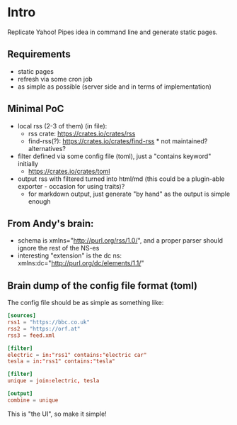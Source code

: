 # Intro

Replicate Yahoo! Pipes idea in command line and generate static pages.

## Requirements

* static pages
* refresh via some cron job
* as simple as possible (server side and in terms of implementation)

## Minimal PoC

* local rss (2-3 of them) (in file):
  * rss crate: https://crates.io/crates/rss
  * find-rss(?): https://crates.io/crates/find-rss
        * not maintained? alternatives?
* filter defined via some config file (toml), just a "contains keyword" initially
  * https://crates.io/crates/toml
* output rss with filtered turned into html/md (this could be a plugin-able exporter - occasion for using traits)?
  * for markdown output, just generate "by hand" as the output is simple enough



## From Andy's brain:

* schema is   xmlns="http://purl.org/rss/1.0/", and a proper parser should ignore the rest of the NS-es
* interesting "extension" is the dc ns: xmlns:dc="http://purl.org/dc/elements/1.1/"



## Brain dump of the config file format (toml)

The config file should be as simple as something like:

```toml
[sources]
rss1 = "https://bbc.co.uk"
rss2 = "https://orf.at"
rss3 = feed.xml

[filter]
electric = in:"rss1" contains:"electric car"
tesla = in:"rss1" contains:"tesla"

[filter]
unique = join:electric, tesla

[output]
combine = unique
```

This is "the UI", so make it simple!
